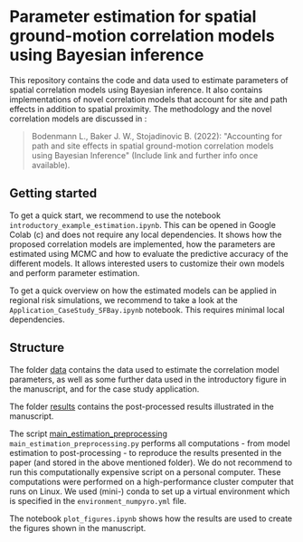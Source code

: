 # Parameter estimation for spatial ground-motion correlation models using Bayesian inference

This repository contains the code and data used to estimate parameters of spatial correlation models using Bayesian inference. It also contains implementations of novel correlation models that account for site and path effects in addition to spatial proximity. The methodology and the novel correlation models are discussed in :
> Bodenmann L., Baker J. W., Stojadinovic B. (2022): "Accounting for path and site effects in spatial ground-motion correlation models using Bayesian Inference" (Include link and further info once available).

## Getting started

To get a quick start, we recommend to use the notebook `introductory_example_estimation.ipynb`. This can be opened in Google Colab (c) and does not require any local dependencies. It shows how the proposed correlation models are implemented, how the parameters are estimated using MCMC and how to evaluate the predictive accuracy of the different models. It allows interested users to customize their own models and perform parameter estimation. 

To get a quick overview on how the estimated models can be applied in regional risk simulations, we recommend to take a look at the `Application_CaseStudy_SFBay.ipynb` notebook. This requires minimal local dependencies. 

## Structure

The folder [data](data/) contains the data used to estimate the correlation model parameters, as well as some further data used in the introductory figure in the manuscript, and for the case study application.

The folder [results](results/) contains the post-processed results illustrated in the manuscript.

The script [main_estimation_preprocessing](main_estimation_preprocessing.py) `main_estimation_preprocessing.py` performs all computations - from model estimation to post-processing - to reproduce the results presented in the paper (and stored in the above mentioned folder). We do not recommend to run this computationally expensive script on a personal computer. These computations were performed on a high-performance cluster computer that runs on Linux. We used (mini-) conda to set up a virtual environment which is specified in the `environment_numpyro.yml` file. 

The notebook `plot_figures.ipynb` shows how the results are used to create the figures shown in the manuscript.

